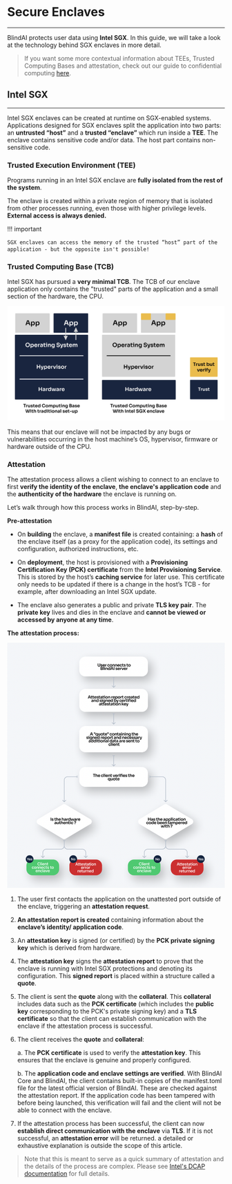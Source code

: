 # Secure Enclaves
________________________________________

BlindAI protects user data using **Intel SGX**. In this guide, we will take a look at the technology behind SGX enclaves in more detail.

>If you want some more contextual information about TEEs, Trusted Computing Bases and attestation, check out our guide to confidential computing [here](../getting-started/confidential_computing.md).

## Intel SGX
____________________________

Intel SGX enclaves can be created at runtime on SGX-enabled systems. Applications designed for SGX enclaves split the application into two parts: an **untrusted “host”** and a **trusted “enclave”** which run inside a **TEE**. The enclave contains sensitive code and/or data. The host part contains non-sensitive code.

### Trusted Execution Environment (TEE)

Programs running in an Intel SGX enclave are **fully isolated from the rest of the system**. 

The enclave is created within a private region of memory that is isolated from other processes running, even those with higher privilege levels. **External access is always denied.**

!!! important 

	SGX enclaves can access the memory of the trusted “host” part of the application - but the opposite isn't possible!

### Trusted Computing Base (TCB)

Intel SGX has pursued a **very minimal TCB**. The TCB of our enclave application only contains the "trusted" parts of the application and a small section of the hardware, the CPU.

![Intel SGX TCB](../../assets/SGX_TCB.jpg)

This means that our enclave will not be impacted by any bugs or vulnerabilities occurring in the host machine’s OS, hypervisor, firmware or hardware outside of the CPU.

### Attestation

The attestation process allows a client wishing to connect to an enclave to first **verify the identity of the enclave**, **the enclave's application code** and the **authenticity of the hardware** the enclave is running on.

Let’s walk through how this process works in BlindAI, step-by-step.

**Pre-attestation**

- On **building** the enclave, a **manifest file** is created containing: a **hash** of the enclave itself (as a proxy for the application code), its settings and configuration, authorized instructions, etc.

- On **deployment**, the host is provisioned with a **Provisioning Certification Key (PCK) certificate** from the **Intel Provisioning Service**. This is stored by the host’s **caching service** for later use. This certificate only needs to be updated if there is a change in the host’s TCB - for example, after downloading an Intel SGX update.

- The enclave also generates a public and private **TLS key pair**. The **private key** lives and dies in the enclave and **cannot be viewed or accessed by anyone at any time**.

**The attestation process:**

![Intel SGX attestation flowchart](../../assets/flowchart_attestation_SGX.png)

1. The user first contacts the application on the unattested port outside of the enclave, triggering an **attestation request**.

2. **An attestation report is created** containing information about the **enclave’s identity/ application code**.

3. An **attestation key** is signed (or certified) by the **PCK private signing key** which is derived from hardware.

4. The **attestation key** signs the **attestation report** to prove that the enclave is running with Intel SGX protections and denoting its configuration. This **signed report** is placed within a structure called a **quote**.

5. The client is sent the **quote** along with the **collateral**. This **collateral** includes data such as the **PCK certificate** (which includes the **public key** corresponding to the PCK's private signing key) and a **TLS certificate** so that the client can establish communication with the enclave if the attestation process is successful.

6. The client receives the **quote** and **collateral**: 

    a. The **PCK certificate** is used to verify the **attestation key**. This ensures that the enclave is genuine and properly configured.

    b. The **application code and enclave settings are verified**. With BlindAI Core and BlindAI, the client contains built-in copies of the manifest.toml file for the latest official version of BlindAI. These are checked against the attestation report. If the application code has been tampered with before being launched, this verification will fail and the client will not be able to connect with the enclave.

7. If the attestation process has been successful, the client can now **establish direct communication with the enclave** via **TLS**. If it is not successful, an **attestation error** will be returned.
a detailed or exhaustive explanation is outside the scope of this article. 

>Note that this is meant to serve as a quick summary of attestation and the details of the process are complex. Please see [Intel's DCAP documentation](https://download.01.org/intel-sgx/sgx-dcap/1.3/linux/docs/Intel_SGX_ECDSA_QuoteLibReference_DCAP_API.pdf) for full details.